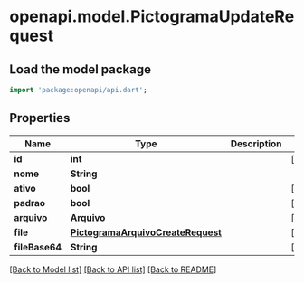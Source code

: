 # openapi.model.PictogramaUpdateRequest

## Load the model package
```dart
import 'package:openapi/api.dart';
```

## Properties
Name | Type | Description | Notes
------------ | ------------- | ------------- | -------------
**id** | **int** |  | [optional] 
**nome** | **String** |  | 
**ativo** | **bool** |  | [optional] 
**padrao** | **bool** |  | [optional] 
**arquivo** | [**Arquivo**](Arquivo.md) |  | [optional] 
**file** | [**PictogramaArquivoCreateRequest**](PictogramaArquivoCreateRequest.md) |  | [optional] 
**fileBase64** | **String** |  | [optional] 

[[Back to Model list]](../README.md#documentation-for-models) [[Back to API list]](../README.md#documentation-for-api-endpoints) [[Back to README]](../README.md)


